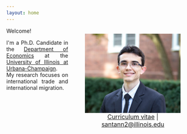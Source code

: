```yaml
---
layout: home
---
```


 <style type="text/css">
  figure, div.figure {
      float: right;
      width: 50%;
      text-align: center;
      font-size: smaller;
      padding: 0.4em;
      text-indent: 0;
    }
  </style>
  
  <style>
   p.ex1 {
    max-width: 300px;
    }
 </style>

<figure>
<img src="./files/profile.jpg" alt="profile" style="width: 360px;" align="right" />
<figcaption align="right"><p align="center"><font size="3"> <a class="page-link" href="/files/vpsantanna_CV.pdf"><i class="fa fa-file-pdf-o"></i> Curriculum vitae</a> | <a href="mailto:santann2@illinois.edu"> <i class="fa fa-envelope"></i> santann2@illinois.edu</a> </font></p></figcaption>
</figure>

Welcome! <br/>
<p style="text-align:justify" class="ex1">I'm a Ph.D. Candidate in the <a href="http://www.economics.illinois.edu" target="_blank">Department of Economics</a> at the <a href="https://illinois.edu/" target="_blank">University of Illinois at Urbana-Champaign</a>. <br/> My research focuses on international trade and international migration.</p>

